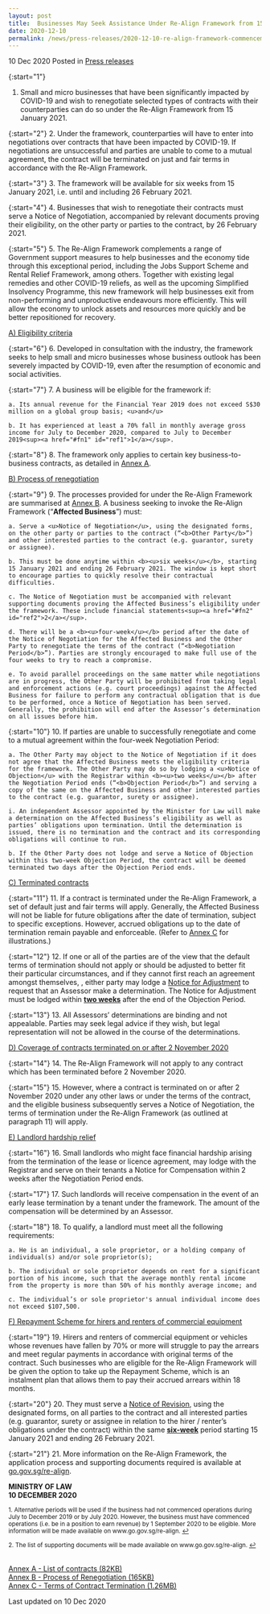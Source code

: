 ```yaml
---
layout: post
title:  Businesses May Seek Assistance Under Re-Align Framework from 15 January 2021
date: 2020-12-10
permalink: /news/press-releases/2020-12-10-re-align-framework-commencement
---
```


10 Dec 2020 Posted in [Press releases](/news/press-releases)

{:start="1"}
1. Small and micro businesses that have been significantly impacted by COVID-19 and wish to renegotiate selected types of contracts with their counterparties can do so under the Re-Align Framework from 15 January 2021.

{:start="2"}
2. Under the framework, counterparties will have to enter into negotiations over contracts that have been impacted by COVID-19. If negotiations are unsuccessful and parties are unable to come to a mutual agreement, the contract will be terminated on just and fair terms in accordance with the Re-Align Framework.

{:start="3"}
3. The framework will be available for six weeks from 15 January 2021, i.e. until and including 26 February 2021.

{:start="4"}
4. Businesses that wish to renegotiate their contracts must serve a Notice of Negotiation, accompanied by relevant documents proving their eligibility, on the other party or parties to the contract, by 26 February 2021.

{:start="5"}
5. The Re-Align Framework complements a range of Government support measures to help businesses and the economy tide through this exceptional period, including the Jobs Support Scheme and Rental Relief Framework, among others. Together with existing legal remedies and other COVID-19 reliefs, as well as the upcoming Simplified Insolvency Programme, this new framework will help businesses exit from non-performing and unproductive endeavours more efficiently. This will allow the economy to unlock assets and resources more quickly and be better repositioned for recovery. 

<u>A) Eligibility criteria</u>

{:start="6"}
6. Developed in consultation with the industry, the framework seeks to help small and micro businesses whose business outlook has been severely impacted by COVID-19, even after the resumption of economic and social activities.

{:start="7"}
7. A business will be eligible for the framework if: 

    a. Its annual revenue for the Financial Year 2019 does not exceed S$30 million on a global group basis; <u>and</u>

    b. It has experienced at least a 70% fall in monthly average gross income for July to December 2020, compared to July to December 2019<sup><a href="#fn1" id="ref1">1</a></sup>. 

{:start="8"}
8. The framework only applies to certain key business-to-business contracts, as detailed in <u>Annex A</u>.

<u>B) Process of renegotiation</u>

{:start="9"}
9. The processes provided for under the Re-Align Framework are summarised at <u>Annex B</u>. A business seeking to invoke the Re-Align Framework (“<b>Affected Business</b>”) must: 

    a. Serve a <u>Notice of Negotiation</u>, using the designated forms, on the other party or parties to the contract (“<b>Other Party</b>”) and other interested parties to the contract (e.g. guarantor, surety or assignee). 

    b. This must be done anytime within <b><u>six weeks</u></b>, starting 15 January 2021 and ending 26 February 2021. The window is kept short to encourage parties to quickly resolve their contractual difficulties.

    c. The Notice of Negotiation must be accompanied with relevant supporting documents proving the Affected Business’s eligibility under the framework. These include financial statements<sup><a href="#fn2" id="ref2">2</a></sup>. 

    d. There will be a <b><u>four-week</u></b> period after the date of the Notice of Negotiation for the Affected Business and the Other Party to renegotiate the terms of the contract (“<b>Negotiation Period</b>”). Parties are strongly encouraged to make full use of the four weeks to try to reach a compromise. 

    e. To avoid parallel proceedings on the same matter while negotiations are in progress, the Other Party will be prohibited from taking legal and enforcement actions (e.g. court proceedings) against the Affected Business for failure to perform any contractual obligation that is due to be performed, once a Notice of Negotiation has been served. Generally, the prohibition will end after the Assessor’s determination on all issues before him.

{:start="10"}
10. If parties are unable to successfully renegotiate and come to a mutual agreement within the four-week Negotiation Period:

    a. The Other Party may object to the Notice of Negotiation if it does not agree that the Affected Business meets the eligibility criteria for the framework. The Other Party may do so by lodging a <u>Notice of Objection</u> with the Registrar within <b><u>two weeks</u></b> after the Negotiation Period ends (“<b>Objection Period</b>”) and serving a copy of the same on the Affected Business and other interested parties to the contract (e.g. guarantor, surety or assignee). 

    i. An independent Assessor appointed by the Minister for Law will make a determination on the Affected Business’s eligibility as well as parties’ obligations upon termination. Until the determination is issued, there is no termination and the contract and its corresponding obligations will continue to run. 

    b. If the Other Party does not lodge and serve a Notice of Objection within this two-week Objection Period, the contract will be deemed terminated two days after the Objection Period ends. 

<u>C) Terminated contracts</u>

{:start="11"}
11. If a contract is terminated under the Re-Align Framework, a set of default just and fair terms will apply. Generally, the Affected Business will not be liable for future obligations after the date of termination, subject to specific exceptions. However, accrued obligations up to the date of termination remain payable and enforceable. (Refer to <u>Annex C</u> for illustrations.)

{:start="12"}
12. If one or all of the parties are of the view that the default terms of termination should not apply or should be adjusted to better fit their particular circumstances, and if they cannot first reach an agreement amongst themselves, , either party may lodge a <u>Notice for Adjustment</u> to request that an Assessor make a determination. The Notice for Adjustment must be lodged within <b><u>two weeks</u></b> after the end of the Objection Period.  

{:start="13"}
13. All Assessors’ determinations are binding and not appealable. Parties may seek legal advice if they wish, but legal representation will not be allowed in the course of the determinations. 

<u>D) Coverage of contracts terminated on or after 2 November 2020</u>

{:start="14"}
14. The Re-Align Framework will not apply to any contract which has been terminated before 2 November 2020.

{:start="15"}
15. However, where a contract is terminated on or after 2 November 2020 under any other laws or under the terms of the contract, and the eligible business subsequently serves a Notice of Negotiation, the terms of termination under the Re-Align Framework (as outlined at paragraph 11) will apply. 

<u>E) Landlord hardship relief</u>

{:start="16"}
16. Small landlords who might face financial hardship arising from the termination of the lease or licence agreement, may lodge with the Registrar and serve on their tenants a Notice for Compensation within 2 weeks after the Negotiation Period ends. 

{:start="17"}
17. Such landlords will receive compensation in the event of an early lease termination by a tenant under the framework. The amount of the compensation will be determined by an Assessor. 

{:start="18"}
18. To qualify, a landlord must meet all the following requirements: 

    a. He is an individual, a sole proprietor, or a holding company of individual(s) and/or sole proprietor(s);  
    
    b. The individual or sole proprietor depends on rent for a significant portion of his income, such that the average monthly rental income from the property is more than 50% of his monthly average income; and
    
    c. The individual’s or sole proprietor's annual individual income does not exceed $107,500.  

<u>F) Repayment Scheme for hirers and renters of commercial equipment</u>

{:start="19"}
19. Hirers and renters of commercial equipment or vehicles whose revenues have fallen by 70% or more will struggle to pay the arrears and meet regular payments in accordance with original terms of the contract. Such businesses who are eligible for the Re-Align Framework will be given the option to take up the Repayment Scheme, which is an instalment plan that allows them to pay their accrued arrears within 18 months. 

{:start="20"}
20. They must serve a <u>Notice of Revision</u>, using the designated forms, on all parties to the contract and all interested parties (e.g. guarantor, surety or assignee in relation to the hirer / renter’s obligations under the contract) within the same <b><u>six-week</u></b> period starting 15 January 2021 and ending 26 February 2021. 

{:start="21"}
21. More information on the Re-Align Framework, the application process and supporting documents required is available at [go.gov.sg/re-align](go.gov.sg/re-align). 


**MINISTRY OF LAW**
<br>**10 DECEMBER 2020**

<p><sup id="fn1">1. Alternative periods will be used if the business had not commenced operations during July to December 2019 or by July 2020. However, the business must have commenced operations (i.e. be in a position to earn revenue) by 1 September 2020 to be eligible. More information will be made available on www.go.gov.sg/re-align.  <a href="#ref1" title="Jump back to footnote 1 in the text.">↩</a></sup></p>

<p><sup id="fn2">2.  The list of supporting documents will be made available on www.go.gov.sg/re-align. <a href="#ref2" title="Jump back to footnote 2 in the text.">↩</a></sup></p>

<br>[Annex A - List of contracts (82KB)](/files/news/press-releases/2020/12/Re-Align-Framework-Annex-A.pdf)
<br>[Annex B - Process of Renegotiation (165KB)](/files/news/press-releases/2020/12/Re-Align-Framework-Annex-B.pdf)
<br>[Annex C - Terms of Contract Termination (1.26MB)](/files/news/press-releases/2020/12/Re-Align-Framework-Annex-C.pdf)

<p class="right-side-updated">Last updated on 10 Dec 2020</p>
